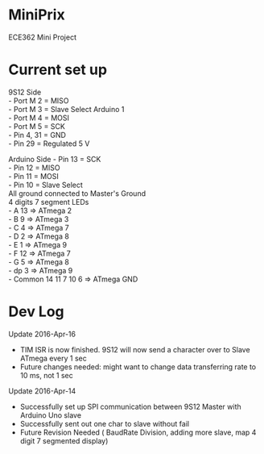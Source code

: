 # MiniPrix
ECE362 Mini Project

# Current set up

  9S12 Side <br />
    - Port M 2 = MISO <br />
    - Port M 3 = Slave Select Arduino 1 <br />
    - Port M 4 = MOSI <br />
    - Port M 5 = SCK <br />
    - Pin 4, 31 = GND <br />
    - Pin 29 = Regulated 5 V <br />
      
  Arduino Side
    - Pin 13 = SCK <br />
    - Pin 12 = MISO <br />
    - Pin 11 = MOSI <br />
    - Pin 10 = Slave Select <br />
    All ground connected  to Master's Ground <br />
  4 digits 7 segment LEDs <br />
    - A 13 => ATmega 2 <br />
    - B 9 => ATmega 3 <br />
    - C 4 => ATmega 7 <br />
    - D 2 => ATmega 8 <br />
    - E 1 => ATmega 9 <br />
    - F 12 => ATmega 7 <br />
    - G 5 => ATmega 8 <br />
    - dp 3 => ATmega 9 <br />
    - Common 14 11 7 10 6 => ATmega GND <br />
    

# Dev Log
Update 2016-Apr-16 <br />
  - TIM ISR is now finished. 9S12 will now send a character over to Slave ATmega every 1 sec
  - Future changes needed: might want to change data transferring rate to 10 ms, not 1 sec
 
Update 2016-Apr-14 <br />
  - Successfully set up SPI communication between 9S12 Master with Arduino Uno slave <br />
  - Successfully sent out one char to slave without fail <br />
  - Future Revision Needed ( BaudRate Division, adding more slave, map 4 digit 7 segmented display) <br />
 
